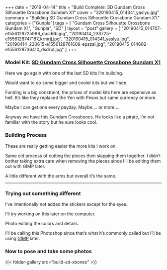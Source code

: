 +++
date = "2019-04-14"
title = "Build Complete: SD Gundam Cross Silhouette Crossbone Gundam X1"
cover = "320190415_014341_yaslyu.jpg"
summary = "Building SD Gundam Cross Silhouette Crossbone Gundam X1."
categories = ["Gunpla"]
tags = [
  "Gundam Cross Silhouette Crossbone Gundam X1",
  "Gunpla",
  "SD"
]
layout = "post"
gallery = [
  "20190415_014707-e1556128725996_dusd6b.jpg",
  "20190414_233725-e1556128747187_krmrjj.jpg",
  "320190415_014341_yaslyu.jpg",
  "20190414_230615-e1556128761609_epszal.jpg",
  "20190415_014602-e1556128736410_dsdrpl.jpg"
]
+++

### Model Kit: [SD Gundam Cross Silhouette Crossbone Gundam X1](#)

Here we go again with one of the last SD kits I’m building.

Would want to do some bigger and cooler kits but we’ll see.

Funding is a big constraint, the prices of model kits here are expensive as hell. It’s like they replaced the Yen with Pesos but same currency or more.

Maybe I can get one every payday. Maybe…. or more….

Anyway we have this Gundam Crossbones. He looks like a pirate, I’m not familiar with the story but he sure looks cool.

### Building Process

These are really getting easier the more kits I work on.

Same old process of cutting the pieces then slapping them together. I didn’t bother taking extra care when removing the pieces since I’ll be editing them out with GIMP later.

A little different with the arms but overall it’s the same.

---

### Trying out something different

I’ve intentionally not added the stickers except for the eyes.

I’ll try working on this later on the computer.

Photo editing the colors and details.

I’ll be calling this Photoshop since that’s what it’s commonly called but I’ll be using [GIMP](https://www.gimp.org/) later.

### Now to pose and take some photos

{{< folder-gallery src="build-sd-xbones" >}}
